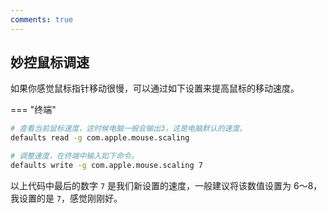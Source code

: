 ```yaml
---
comments: true
---
```


## 妙控鼠标调速

如果你感觉鼠标指针移动很慢，可以通过如下设置来提高鼠标的移动速度。


=== "终端"
```bash
# 查看当前鼠标速度，这时候电脑一般会输出3，这是电脑默认的速度。
defaults read -g com.apple.mouse.scaling

# 调整速度，在终端中输入如下命令。
defaults write -g com.apple.mouse.scaling 7
```

以上代码中最后的数字 `7` 是我们新设置的速度，一般建议将该数值设置为 6～8，我设置的是 `7`，感觉刚刚好。